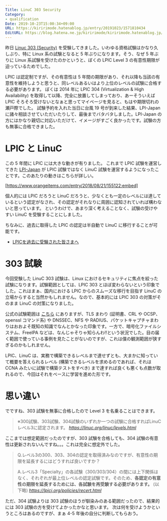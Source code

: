 ```yaml
---
Title: LinuC 303 Security
Category:
- qualification
Date: 2019-10-23T15:00:34+09:00
URL: https://kiririmode.hatenablog.jp/entry/20191023/1571810434
EditURL: https://blog.hatena.ne.jp/kiririmode/kiririmode.hatenablog.jp/atom/entry/26006613454325284
---
```


昨日 [Linuc 303 (Security)](https://linuc.org/linuc3/303.html) を受験してきました。いわゆる資格試験はかなり久しぶり、特に Linux 系の試験となると 5 年ぶりになります。そう、なぜ 5 年ぶりに Linux 系試験を受けたのかというと、ぼくの LPIC Level 3 の有意性期限が迫っているためでした。

LPIC は認定制ですが、その有意性は 5 年間の期限があり、それ以降も当該の有意性を維持しようと思うと、同レベルあるいはより上位のレベルの試験に合格する必要があります。
ぼくは 2014 年に LPIC 304 (Virtualization & High Availability) を取得して以降、完全に放置してしまっており、あーそういえば LPIC そろそろ受けないとなぁと思ってマイページを見ると、もはや期限切れの瀬戸際でした。
試験予約を入れた当日に台風 19 号が到来した結果、LPI-Japan に諸々相談させていただいたりして、最後までバタバタしました。LPI-Japan の方にはかなり親切に対応いただけて、イメージがすごく良かったです。試験の方も無事に合格できました。

# LPIC と LinuC

この 5 年間に LPIC には大きな動きが有りました。 これまで LPIC 試験を運営してきた [LPI-Japan](https://lpi.or.jp) が LPIC 試験ではなく LinuC 試験を運営するようになったことです。このあたりの動きはこちらが詳しい。

[https://www.orangeitems.com/entry/2018/08/21/155122:embed]

個人的には LPIC だろうと LinuC だろうと、少なくとも一定のレベルには達しているという認定がなされ、その認定がそれなりに周囲に認知されていれば構わないと思っています。
というわけで、あまり深く考えることなく、試験の受けやすい LinuC を受験することにしました。

ちなみに、過去に取得した LPIC の認定は半自動で LinuC に移行することが可能です。

- [LPICを過去に受験された皆さまへ](https://linuc.org/linuc/lpic03.html)

# 303 試験

今回受験した LinuC 303 試験は、Linux におけるセキュリティに焦点を絞った試験になります。試験範囲としては、LPIC 303 とほぼ変わらないという印象でした。これはまぁ、国内における LPIC からのスムーズな移行を目指す LinuC の立場からすると当然かもしれません。なので、基本的には LPIC 303 の対策がそのまま LinuC の対策になりました。

公式の試験範囲は [こちら](https://linuc.org/linuc3/range/303.html) にありますが、TLS まわり (証明書、CRL や OCSP、openssl コマンド系) や DNSSEC、NFS や RADIUS、パケットキャプチャまわりはおおよそ既知の知識でなんとかなった印象です。一方で、暗号化ファイルシステム、FreeIPA などは、なんじゃそりゃ知らんわ!!という状況でした。目の届く範囲で使っている事例を見たことがないのですが、これは僕の観測範囲が狭すぎるのかもしれません。

LPIC、LinuC は、実務で構築できるレベルまで達せずとも、大まかに知っていて概要を答えられるレベル (構築できるレベルを求めるのであれば、それは CCNA みたいに試験で構築テストをすべき) まで達すれば良くも悪くも点数が取れるので、今回はそれをベースに学習を進めた形です。

# 思い違い

でですね、303 試験を無事に合格したので Level 3 を名乗ることはできます。

> ※300試験、303試験、304試験のいずれか一つの試験に合格すればLinuCレベル3に認定されます。
> <cite>https://linuc.org/linuc/levels.html</cite>

ここまでは想定範囲だったのですが、303 試験を合格しても、304 試験の有意性は更新されないんですね。。。これは完全に想定外でした。

> Q.レベル3の300、303、304の認定を取得済みなのですが、有意性の期限を延長するにはどうすれば良いですか？
> 
> 
> A.レベル3「Specialty」の各試験（300/303/304）の間には上下関係はなく、それぞれが最上位レベルの認定試験です。そのため、<b>各認定の有意性の期限を延長するためには、各試験を再受験する必要があります。</b> (以下略)
> <cite>https://lpicj.org/policies/recert.html</cite>

ただ、304 試験よりは 303 試験のほうが馴染みのある範囲だったので、結果的には 303 試験の方を受けてよかったかなと思います。
次は何を受けようかというところはあるのですが、まぁ 4-5 年後の自分に判断してもらおう。
